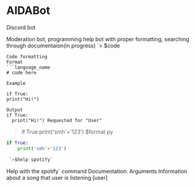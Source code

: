 # AIDABot
Discord bot 


Moderation bot, programming help bot with proper formatting, searching through documentaion(in progress)
`> $code
```
Code formatting
Format
```language_name
# code here

Example

if True:
print("Hi!")

Output 
if True: 
  print("Hi!") Requested for "User"
```

> if True:print('smh'+'123')
>$format py
```py
if True:
    print('smh'+'123')

 `>$help spotify`
```
Help with the spotify` command
Documentation: 										Arguments
Information about a song that user is listening 	   [user]
```
